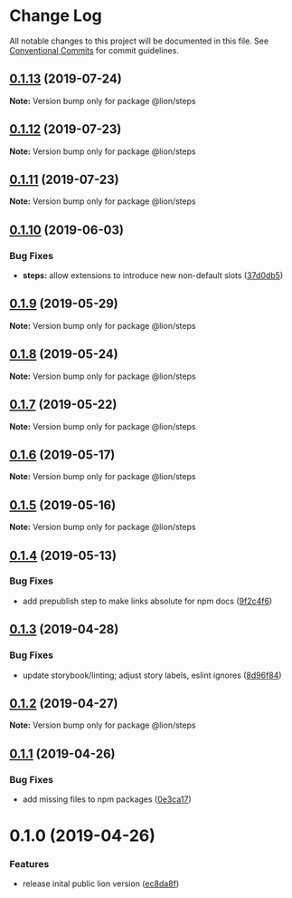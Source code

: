# Change Log

All notable changes to this project will be documented in this file.
See [Conventional Commits](https://conventionalcommits.org) for commit guidelines.

## [0.1.13](https://github.com/ing-bank/lion/compare/@lion/steps@0.1.12...@lion/steps@0.1.13) (2019-07-24)

**Note:** Version bump only for package @lion/steps





## [0.1.12](https://github.com/ing-bank/lion/compare/@lion/steps@0.1.11...@lion/steps@0.1.12) (2019-07-23)

**Note:** Version bump only for package @lion/steps





## [0.1.11](https://github.com/ing-bank/lion/compare/@lion/steps@0.1.10...@lion/steps@0.1.11) (2019-07-23)

**Note:** Version bump only for package @lion/steps





## [0.1.10](https://github.com/ing-bank/lion/compare/@lion/steps@0.1.9...@lion/steps@0.1.10) (2019-06-03)


### Bug Fixes

* **steps:** allow extensions to introduce new non-default slots ([37d0db5](https://github.com/ing-bank/lion/commit/37d0db5))





## [0.1.9](https://github.com/ing-bank/lion/compare/@lion/steps@0.1.8...@lion/steps@0.1.9) (2019-05-29)

**Note:** Version bump only for package @lion/steps





## [0.1.8](https://github.com/ing-bank/lion/compare/@lion/steps@0.1.7...@lion/steps@0.1.8) (2019-05-24)

**Note:** Version bump only for package @lion/steps





## [0.1.7](https://github.com/ing-bank/lion/compare/@lion/steps@0.1.6...@lion/steps@0.1.7) (2019-05-22)

**Note:** Version bump only for package @lion/steps





## [0.1.6](https://github.com/ing-bank/lion/compare/@lion/steps@0.1.5...@lion/steps@0.1.6) (2019-05-17)

**Note:** Version bump only for package @lion/steps





## [0.1.5](https://github.com/ing-bank/lion/compare/@lion/steps@0.1.4...@lion/steps@0.1.5) (2019-05-16)

**Note:** Version bump only for package @lion/steps





## [0.1.4](https://github.com/ing-bank/lion/compare/@lion/steps@0.1.3...@lion/steps@0.1.4) (2019-05-13)


### Bug Fixes

* add prepublish step to make links absolute for npm docs ([9f2c4f6](https://github.com/ing-bank/lion/commit/9f2c4f6))





## [0.1.3](https://github.com/ing-bank/lion/compare/@lion/steps@0.1.2...@lion/steps@0.1.3) (2019-04-28)


### Bug Fixes

* update storybook/linting; adjust story labels, eslint ignores ([8d96f84](https://github.com/ing-bank/lion/commit/8d96f84))





## [0.1.2](https://github.com/ing-bank/lion/compare/@lion/steps@0.1.1...@lion/steps@0.1.2) (2019-04-27)

**Note:** Version bump only for package @lion/steps





## [0.1.1](https://github.com/ing-bank/lion/compare/@lion/steps@0.1.0...@lion/steps@0.1.1) (2019-04-26)


### Bug Fixes

* add missing files to npm packages ([0e3ca17](https://github.com/ing-bank/lion/commit/0e3ca17))





# 0.1.0 (2019-04-26)


### Features

* release inital public lion version ([ec8da8f](https://github.com/ing-bank/lion/commit/ec8da8f))

